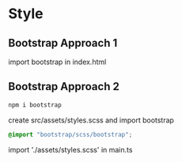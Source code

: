 # Style

## Bootstrap Approach 1

import bootstrap in index.html

## Bootstrap Approach 2

```sh
npm i bootstrap
```

create src/assets/styles.scss and import bootstrap

```scss
@import "bootstrap/scss/bootstrap";
```

import './assets/styles.scss' in main.ts
